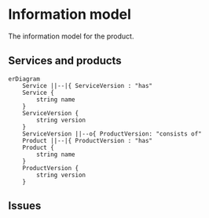 # Information model
The information model for the product.

## Services and products

```mermaid
erDiagram
    Service ||--|{ ServiceVersion : "has"
    Service {
        string name
    }
    ServiceVersion {
        string version
    }
    ServiceVersion ||--o{ ProductVersion: "consists of"
    Product ||--|{ ProductVersion : "has"
    Product {
        string name
    }
    ProductVersion {
        string version
    }
```

## Issues
